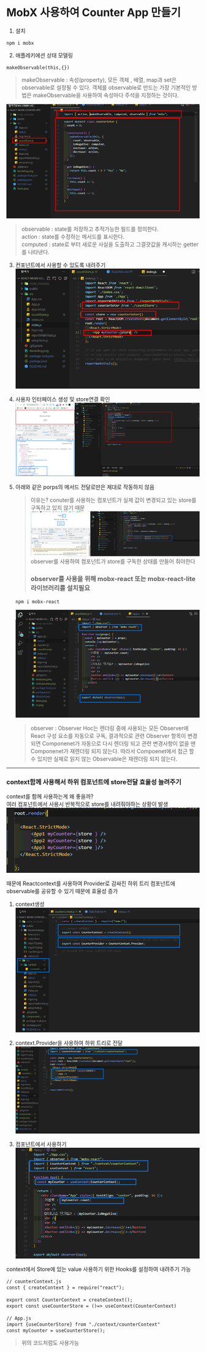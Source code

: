 # MobX 사용하여 Counter App 만들기

1. 설치

```
npm i mobx
```

2. 애플레키에션 상태 모델링

```
makeObservable(this,{})
```

> makeObservable : 속성(property), 모든 객체 , 배열, map과 set은 observable로 설정될 수 있다. 객체를 observable로 만드는 가장 기본적인 방법은 makeObservable을 사용하여 속성마다 주석을 지정하는 것이다.

![Modeling](./public/ReadmeImage/Modeling.png)

> observable : state를 저장하고 추적가능한 필드를 정의한다.  
> action : state를 수정하는 메서드를 표시한다.  
> computed : state로 부터 새로운 사실을 도출하고 그결괏값을 캐시하는 getter를 나타낸다.

3. 컨포넌트에서 사용할 수 있도록 내려주기
   ![Store](./public/ReadmeImage/Store.png)

4. 사용자 인터페이스 생성 및 store연결 확인
   ![UI](./public/ReadmeImage/UI.png)

5. 아래와 같은 porps의 메서드 전달로만은 제대로 작동하지 않음

   > 이유는? conuter를 사용하는 컴포넌트가 실제 값이 변경되고 있는 store를 구독하고 있지 않기 때문  
   > ![notSubscribe](./public/ReadmeImage/notSubscribe.png)  
   > observer를 사용하여 컴포넌트가 store를 구독한 상태를 만들어 줘야한다
   >
   > ### observer를 사용을 위해 mobx-react 또는 mobx-react-lite 라이브러리를 설치필요

   ```
   npm i mobx-react
   ```

   ![observer](./public/ReadmeImage/observer.png)

   > observer : Observer Hoc는 렌더링 중에 사용되는 모든 Observer에 React 구성 요소를 자동으로 구독, 결과적으로 관련 Observer 항목이 변경되면 Componenet가 자동으로 다시 렌더링 되고 관련 변경사항이 없을 땐 Componenet가 재렌더링 되지 않는다. 따라서 Compoenet에서 접근 할 수 있지만 실제로 읽지 않는 Observable은 재렌더링 되지 않는다.

---

### context함께 사용해서 하위 컴포넌트에 store전달 효율성 늘려주기

context를 함께 사용하는게 왜 좋을까?  
여러 컴포넌트에서 사용시 반복적으로 store를 내려줘야하는 상황이 발생  
![component](./public/ReadmeImage/component.png)

때문에 Reactcontext를 사용하여 Provider로 감싸진 하위 트리 컴포넌트에 observable를 공유할 수 있기 때문에 효율성 증가

1. context생성
   ![context](./public/ReadmeImage/context.png)

2. context.Provider을 사용하여 하위 트리로 전달
   ![Provider](./public/ReadmeImage/Provider.png)

3. 컴포넌트에서 사용하기
   ![App.js](./public/ReadmeImage/App.js.png)

context에서 Store에 있는 value 사용하기 위한 Hooks를 설정하여 내려주기 가능

```
// counterContext.js
const { createContext } = require("react");

export const CounterContext = createContext();
export const useCounterStore = ()=> useContext(CounterContext)

// App.js
import {useCounterStore} from "./context/counterContext"
const myCounter = useCounterStore();
```

> 위의 코드처럼도 사용가능
